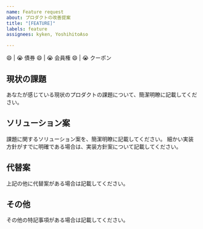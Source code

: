 ```yaml
---
name: Feature request
about: プロダクトの改善提案
title: "[FEATURE]"
labels: feature
assignees: kyken, YoshihitoAso

---
```


:smile: | :sob: 債券
:smile: | :sob: 会員権
:smile: | :sob: クーポン

## 現状の課題
あなたが感じている現状のプロダクトの課題について、簡潔明瞭に記載してください。

## ソリューション案
課題に関するソリューション案を、簡潔明瞭に記載してください。
細かい実装方針がすでに明確である場合は、実装方針案について記載してください。

## 代替案
上記の他に代替案がある場合は記載してください。

## その他
その他の特記事項がある場合は記載してください。

